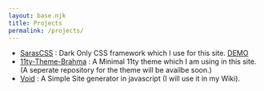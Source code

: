 ```yaml
---
layout: base.njk
title: Projects
permalink: /projects/
---
```

- [SarasCSS](https://github.com/stardoom4/sarascss) : Dark Only CSS framework which I use for this site. [DEMO](https://sarascss.netlify.app/)
- [11ty-Theme-Brahma](https://github.com/stardoom4/CE40) : A Minimal 11ty theme which I am using in this site. (A seperate repository for the theme will be availbe soon.) 
- [Void](https://github.com/stardoom4/VoidSSG) : A Simple Site generator in javascript (I will use it in my Wiki).
